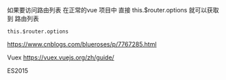 如果要访问路由列表 在正常的vue 项目中 直接 this.$router.options 就可以获取到 路由列表

```
this.$router.options
```

https://www.cnblogs.com/blueroses/p/7767285.html

Vuex	https://vuex.vuejs.org/zh/guide/

ES2015

